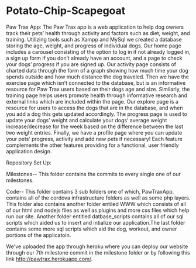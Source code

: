 # Potato-Chip-Scapegoat
Paw Trax App:
The Paw Trax app is a web application to help dog owners track their pets’ health through activity and factors such as diet, weight, and training. Utilizing tools such as Xampp and MySql we created a database storing the age, weight, and progress of individual dogs. Our home page includes a carousel consisting of the option to log in if not already logged in, a sign up form if you don’t already have an account, and a page to check your dogs’ progress if you are signed up. Our activity page consists of charted data through the form of a graph showing how much time your dog spends outside and how much distance the dog traveled. Then we have the exercise page which isn’t connected to the database, but is an informative resource for Paw Trax users based on their dogs age and size. Similarly, the training page helps users promote health through informative research and external links which are included within the page. Our explore page is a resource for users to access the dogs that are in the database, and when you add a dog this gets updated accordingly. The progress page is used to update your dogs’ weight and calculate your dogs’ average weight increase/decrease for the week based on the difference between the last two weight entries. Finally, we have a profile page where you can update your pets’ progress, activity and add new pets if necessary! Each feature complements the other features providing for a functional, user friendly application design. 

Repository Set Up:

Milestones-- This folder contains the commits to every single one of our milestones.

Code-- This folder contains 3 sub folders one of which, PawTraxApp, contains all of the cordova infrastructure folders as well as some php layers. This folder also contains another folder entiled WWW which consists of all of our html and nodejs files as well as plugins and more css files which help run our site. Another folder entitled datbase_scripts contains all of our sql scripts which aided us to insert and intialize our application.The last folder contains some more sql scripts which aid the dog, workout, and owner portions of the applicatoin. 


We've uploaded the app through heroku where you can deploy our website through our 7th milestone commit in the milestone folder or by following this link http://pawtrax.herokuapp.com/. 
